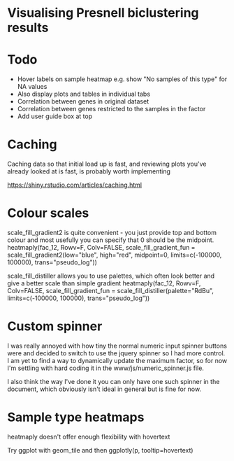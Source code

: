 # Visualising Presnell biclustering results

# Todo

- Hover labels on sample heatmap e.g. show "No samples of this type" for NA values
- Also display plots and tables in individual tabs
- Correlation between genes in original dataset
- Correlation between genes restricted to the samples in the factor
- Add user guide box at top

# Caching

Caching data so that initial load up is fast, and reviewing plots you've already looked at is fast, is probably worth implementing

https://shiny.rstudio.com/articles/caching.html

# Colour scales

scale_fill_gradient2 is quite convenient - you just provide top and bottom colour and most usefully you can specify that 0 should be the midpoint.
heatmaply(fac_12, Rowv=F, Colv=FALSE, scale_fill_gradient_fun = scale_fill_gradient2(low="blue", high="red", midpoint=0, limits=c(-100000, 100000), trans="pseudo_log"))

scale_fill_distiller allows you to use palettes, which often look better and give a better scale than simple gradient
heatmaply(fac_12, Rowv=F, Colv=FALSE, scale_fill_gradient_fun = scale_fill_distiller(palette="RdBu", limits=c(-100000, 100000), trans="pseudo_log"))

# Custom spinner

I was really annoyed with how tiny the normal numeric input spinner buttons were and decided to switch to use the jquery spinner so I had more control. I am yet to find a way to dynamically update the maximum factor, so for now I'm settling with hard coding it in the www/js/numeric_spinner.js file.

I also think the way I've done it you can only have one such spinner in the document, which obviously isn't ideal in general but is fine for now.


# Sample type heatmaps

heatmaply doesn't offer enough flexibility with hovertext

Try ggplot with geom_tile and then ggplotly(p, tooltip=hovertext)
